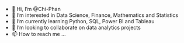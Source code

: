 - 👋 Hi, I’m @Chi-Phan
- 👀 I’m interested in Data Science, Finance, Mathematics and Statistics
- 🌱 I’m currently learning Python, SQL, Power BI and Tableau
- 💞️ I’m looking to collaborate on data analytics projects
- 📫 How to reach me ...

<!---
Chi-Phan/Chi-Phan is a ✨ special ✨ repository because its `README.md` (this file) appears on your GitHub profile.
You can click the Preview link to take a look at your changes.
--->
